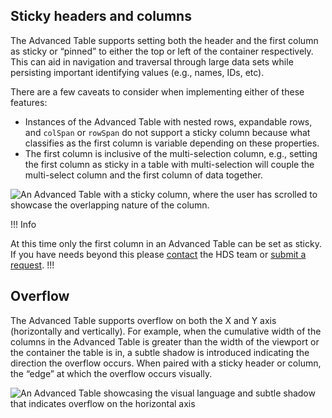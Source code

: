 ## Sticky headers and columns

The Advanced Table supports setting both the header and the first column as sticky or “pinned” to either the top or left of the container respectively. This can aid in navigation and traversal through large data sets while persisting important identifying values (e.g., names, IDs, etc).

There are a few caveats to consider when implementing either of these features:

- Instances of the Advanced Table with nested rows, expandable rows, and `colSpan` or `rowSpan` do not support a sticky column because what classifies as the first column is variable depending on these properties.
- The first column is inclusive of the multi-selection column, e.g., setting the first column as sticky in a table with multi-selection will couple the multi-select column and the first column of data together.

![An Advanced Table with a sticky column, where the user has scrolled to showcase the overlapping nature of the column.](/assets/components/table/advanced-table/advanced-table-sticky-column.png)

!!! Info

At this time only the first column in an Advanced Table can be set as sticky. If you have needs beyond this please [contact](/about/support) the HDS team or [submit a request](https://go.hashi.co/hds-support).
!!!

## Overflow

The Advanced Table supports overflow on both the X and Y axis (horizontally and vertically). For example, when the cumulative width of the columns in the Advanced Table is greater than the width of the viewport or the container the table is in, a subtle shadow is introduced indicating the direction the overflow occurs. When paired with a sticky header or column, the “edge” at which the overflow occurs visually.

![An Advanced Table showcasing the visual language and subtle shadow that indicates overflow on the horizontal axis](/assets/components/table/advanced-table/advanced-table-horizontal-overflow.png)